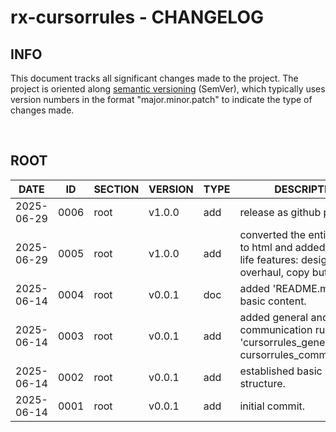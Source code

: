 # rx-cursorrules - CHANGELOG

## INFO

This document tracks all significant changes made to the project. The project is oriented along [semantic versioning](https://semver.org/spec/v2.0.0.html) (SemVer), which typically uses version numbers in the format "major.minor.patch" to indicate the type of changes made.

<br>

## ROOT

| DATE       | ID     | SECTION | VERSION | TYPE | DESCRIPTION                                                                                                  | REMARKS      | STAGE      |
|------------|--------|---------|---------|------|--------------------------------------------------------------------------------------------------------------|--------------|------------|
| 2025-06-29 | 0006   | root    | v1.0.0  | add  | release as github page.                                                                                      | Release      | ALPHA      |
| 2025-06-29 | 0005   | root    | v1.0.0  | add  | converted the entire project to html and added quality of life features: design overhaul, copy buttons.      |              | ALPHA      |
| 2025-06-14 | 0004   | root    | v0.0.1  | doc  | added 'README.md' with basic content.                                                                        |              | FOUNDATION |
| 2025-06-14 | 0003   | root    | v0.0.1  | add  | added general and communication rules: 'cursorrules_general.md, cursorrules_communication'.                  |              | FOUNDATION |
| 2025-06-14 | 0002   | root    | v0.0.1  | add  | established basic project structure.                                                                         |              | FOUNDATION |
| 2025-06-14 | 0001   | root    | v0.0.1  | add  | initial commit.                                                                                              |              | FOUNDATION |